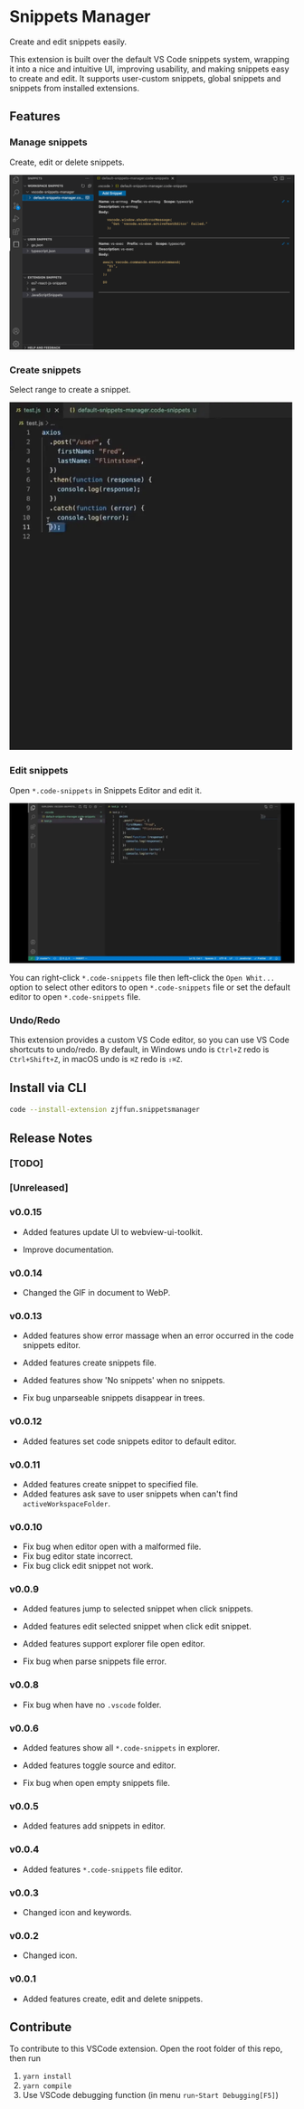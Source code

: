 # Snippets Manager

Create and edit snippets easily.

This extension is built over the default VS Code snippets system, wrapping it into a nice and intuitive UI, improving usability, and making snippets easy to create and edit. It supports user-custom snippets, global snippets and snippets from installed extensions.

## Features

### Manage snippets

Create, edit or delete snippets.

![feature create](images/manager.png)

### Create snippets

Select range to create a snippet.

<img src="images/create1.webp" width="500px">

### Edit snippets

Open `*.code-snippets` in Snippets Editor and edit it.

![feature edit](images/edit.webp)

You can right-click `*.code-snippets` file then left-click the `Open Whit...` option to select other editors to open `*.code-snippets` file or set the default editor to open `*.code-snippets` file.

### Undo/Redo

This extension provides a custom VS Code editor, so you can use VS Code shortcuts to undo/redo. By default, in Windows undo is `Ctrl+Z` redo is `Ctrl+Shift+Z`, in macOS undo is `⌘Z` redo is `⇧⌘Z`.

## Install via CLI

```bash
code --install-extension zjffun.snippetsmanager
```

## Release Notes

### [TODO]

### [Unreleased]

### v0.0.15

- Added features update UI to webview-ui-toolkit.

- Improve documentation.

### v0.0.14

- Changed the GIF in document to WebP.

### v0.0.13

- Added features show error massage when an error occurred in the code snippets editor.
- Added features create snippets file.
- Added features show 'No snippets' when no snippets.

- Fix bug unparseable snippets disappear in trees.

### v0.0.12

- Added features set code snippets editor to default editor.

### v0.0.11

- Added features create snippet to specified file.
- Added features ask save to user snippets when can't find `activeWorkspaceFolder`.

### v0.0.10

- Fix bug when editor open with a malformed file.
- Fix bug editor state incorrect.
- Fix bug click edit snippet not work.

### v0.0.9

- Added features jump to selected snippet when click snippets.
- Added features edit selected snippet when click edit snippet.
- Added features support explorer file open editor.

- Fix bug when parse snippets file error.

### v0.0.8

- Fix bug when have no `.vscode` folder.

### v0.0.6

- Added features show all `*.code-snippets` in explorer.
- Added features toggle source and editor.

- Fix bug when open empty snippets file.

### v0.0.5

- Added features add snippets in editor.

### v0.0.4

- Added features `*.code-snippets` file editor.

### v0.0.3

- Changed icon and keywords.

### v0.0.2

- Changed icon.

### v0.0.1

- Added features create, edit and delete snippets.

## Contribute

To contribute to this VSCode extension. Open the root folder of this repo, then run

1. `yarn install`
2. `yarn compile`
3. Use VSCode debugging function (in menu `run`-`Start Debugging[F5]`)
